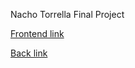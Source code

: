 Nacho Torrella Final Project

[Frontend link](https://github.com/AgonisticKatai/take-my-friends)

[Back link](https://github.com/AgonisticKatai/take-my-friends-backend)
